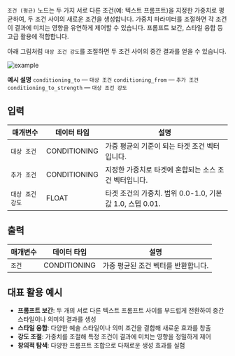 `조건 (평균)` 노드는 두 가지 서로 다른 조건(예: 텍스트 프롬프트)을 지정한 가중치로 평균하여, 두 조건 사이의 새로운 조건을 생성합니다. 가중치 파라미터를 조절하면 각 조건이 결과에 미치는 영향을 유연하게 제어할 수 있습니다. 프롬프트 보간, 스타일 융합 등 고급 활용에 적합합니다.

아래 그림처럼 `대상 조건 강도`를 조절하면 두 조건 사이의 중간 결과를 얻을 수 있습니다.

![example](./asset/example.webp)

**예시 설명**
`conditioning_to` — `대상 조건`
`conditioning_from` — `추가 조건`
`conditioning_to_strength` — `대상 조건 강도`

## 입력

| 매개변수         | 데이터 타입      | 설명 |
|------------------|------------------|------|
| `대상 조건`      | CONDITIONING     | 가중 평균의 기준이 되는 타겟 조건 벡터입니다. |
| `추가 조건`      | CONDITIONING     | 지정한 가중치로 타겟에 혼합되는 소스 조건 벡터입니다. |
| `대상 조건 강도` | FLOAT            | 타겟 조건의 가중치. 범위 0.0-1.0, 기본값 1.0, 스텝 0.01. |

## 출력

| 매개변수         | 데이터 타입      | 설명 |
|------------------|------------------|------|
| `조건`           | CONDITIONING     | 가중 평균된 조건 벡터를 반환합니다. |

## 대표 활용 예시

- **프롬프트 보간**: 두 개의 서로 다른 텍스트 프롬프트 사이를 부드럽게 전환하여 중간 스타일이나 의미의 결과를 생성
- **스타일 융합**: 다양한 예술 스타일이나 의미 조건을 결합해 새로운 효과를 창출
- **강도 조절**: 가중치를 조절해 특정 조건이 결과에 미치는 영향을 정밀하게 제어
- **창의적 탐색**: 다양한 프롬프트 조합으로 다채로운 생성 효과를 실험
